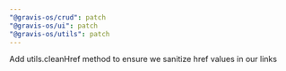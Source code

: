 ```yaml
---
"@gravis-os/crud": patch
"@gravis-os/ui": patch
"@gravis-os/utils": patch
---
```


Add utils.cleanHref method to ensure we sanitize href values in our links
